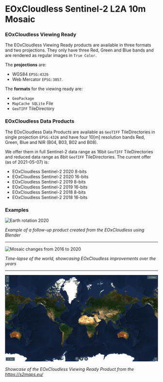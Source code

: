 # EOxCloudless Sentinel-2 L2A 10m Mosaic

### EOxCloudless Viewing Ready

The EOxCloudless Viewing Ready products are available in three formats and 
two projections. They only have three Red, Green and Blue bands and are rendered as 
regular images in `True Color`.

The **projections** are:
* WGS84 `EPSG:4326` 
* Web Mercator `EPSG:3857`. 
  
The **formats** for the viewing ready are:
* `GeoPackage`
* `MapCache SQLite` File
* `GeoTIFF` TileDirectory

### EOxCloudless Data Products

The EOxCloudless Data Products are available as `GeoTIFF` TileDirectories in 
single projection `EPSG:4326` and have four 10[m] resolution bands Red, Green, 
Blue and NIR (B04, B03, B02 and B08).

We offer them in full Sentinel-2 data range as 16bit `GeoTIFF` TileDirectories and 
reduced data range as 8bit `GeoTIFF` TileDirectories. The current offer 
(as of 2021-05-07) is:
* EOxCloudless Sentinel-2 2020 8-bits
* EOxCloudless Sentinel-2 2020 16-bits
* EOxCloudless Sentinel-2 2019 8-bits
* EOxCloudless Sentinel-2 2019 16-bits
* EOxCloudless Sentinel-2 2018 8-bits
* EOxCloudless Sentinel-2 2018 16-bits

### Examples

![Earth rotation 2020](S2cloudless-2020_animation_smaller.gif)

*Example of a follow-up product created from the EOxCloudless using Blender*

----------------------------------

![Mosaic changes from 2016 to 2020](S2cloudless-over-the-years-animation.gif)

*Time-lapse of the world, showcasing EOxCloudless improvements over the years*

----------------------------------

![EOxCloudless Viewing Ready 2020](S2cloudless-2020_website.jpg)

*Showcase of the EOxCloudless Viewing Ready Product from the https://s2maps.eu/*


